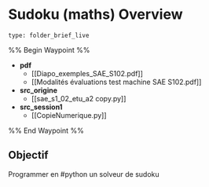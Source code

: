 # Sudoku (maths) Overview
 
```ccard
type: folder_brief_live
```
 
%% Begin Waypoint %%
- **pdf**
	- [[Diapo_exemples_SAE_S102.pdf]]
	- [[Modalités évaluations test machine SAE S102.pdf]]
- **src_origine**
	- [[sae_s1_02_etu_a2 copy.py]]
- **src_session1**
	- [[CopieNumerique.py]]

%% End Waypoint %%
## Objectif
Programmer en #python un solveur de sudoku
